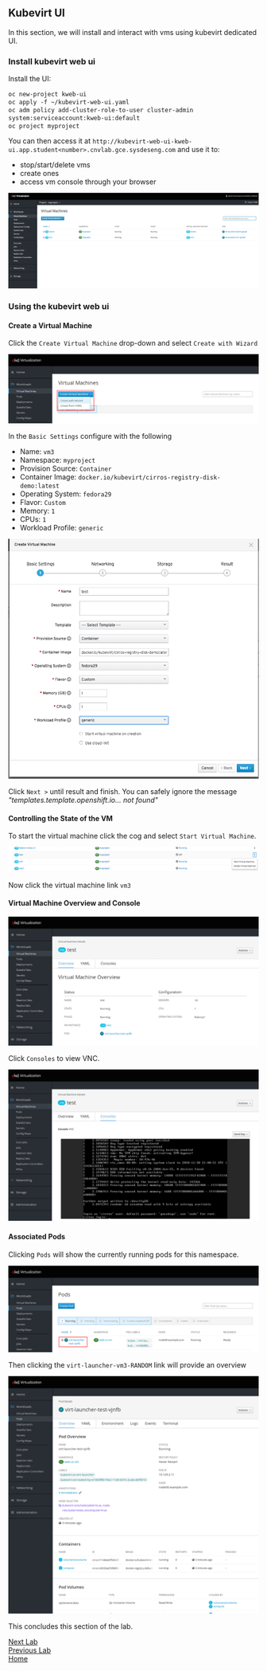 ## Kubevirt UI

In this section, we will install and interact with vms using kubevirt dedicated UI.

### Install kubevirt web ui

Install the UI:

```
oc new-project kweb-ui
oc apply -f ~/kubevirt-web-ui.yaml
oc adm policy add-cluster-role-to-user cluster-admin system:serviceaccount:kweb-ui:default
oc project myproject
```

You can then access it at `http://kubevirt-web-ui-kweb-ui.app.student<number>.cnvlab.gce.sysdeseng.com` and use it to:

- stop/start/delete vms
- create ones
- access vm console through your browser

![kubevirt-ui](images/ui.png)

### Using the kubevirt web ui 

#### Create a Virtual Machine

Click the `Create Virtual Machine` drop-down and select `Create with Wizard`

![create virtual machine wizard](images/new_vm_wizard.png)

In the `Basic Settings` configure with the following

- Name: `vm3`
- Namespace: `myproject`
- Provision Source: `Container`
- Container Image: `docker.io/kubevirt/cirros-registry-disk-demo:latest`
- Operating System: `fedora29`
- Flavor: `Custom`
- Memory: `1`
- CPUs: `1`
- Workload Profile: `generic`

![create virtual machine wizard](images/basic_settings.png)

Click `Next >` until result and finish. You can safely ignore the message *"templates.template.openshift.io... not found"* 

#### Controlling the State of the VM

To start the virtual machine click the cog and select `Start Virtual Machine`.

![start vm](images/start_vm.png)

Now click the virtual machine link `vm3`

#### Virtual Machine Overview and Console

![overview](images/overview.png)

Click `Consoles` to view VNC.

![overview](images/vm_console.png)

#### Associated Pods

Clicking `Pods` will show the currently running pods for this namespace.

![pods](images/pods.png)

Then clicking the `virt-launcher-vm3-RANDOM` link will provide an overview

![pods](images/pod_overview.png)

This concludes this section of the lab.

[Next Lab](../lab10/lab10.md)\
[Previous Lab](../lab8/lab8.md)\
[Home](../../README.md)
